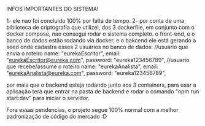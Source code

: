 INFOS IMPORTANTES DO SISTEMA!

1- ele nao foi concluido 100% por falta de tempo.
2- por conta de uma biblioteca de criptografia que utilizei, dos 3 dockerfile, em conjunto com o docker compose, nao consegui rodar o sistema completo. o front-end, e o banco de dados estão rodando via docker, e o bakcend ele está gerando a seed onde cadastra esses 2 usuários no banco de dados:
//usuario que envia o roteiro
name: "eurekaEscritor",
email: "eurekaEscritor@eureka.com",
password: "eureka123456789",
//usuario que recebe/assume o roteiro
name: "eurekaAnalista",
email: "eurekaAnalista@eureka.com",
password: "eureka123456789",

por mais que o backend esteja rodando junto aos 3 containers, para usar a aplicação terá que entrar na pasta de backend e rodar o comando "npm run start:dev" para iniciar o servidor.

Fora essas pendencias, o projeto segue 100% normal com a melhor padronização de código do mercado :D